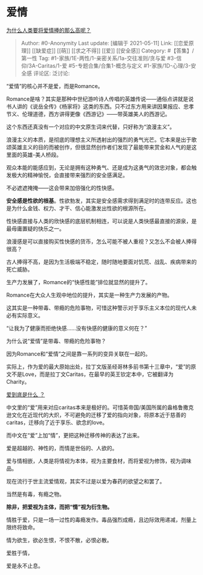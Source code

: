 # 爱情
[为什么人类要将爱情捧的那么高呢？](https://www.zhihu.com/question/425731605/answer/1742495832)

> Author: #0-Anonymity
> Last update: [编辑于 2021-05-11]
> Link: [[恋爱原理]] [[缺爱症]] [[萌]] [[求之不得]] [[爱]] [[安全感]]
> Category: #【答集】/第一性
> Tag: #1-家族/1E-两性/1-亲密关系/1a-交往准则/贪与爱 #3-信仰/3A-Caritas/1-爱 #5-专题合集/合集1-概念与定义 #1-家族/1D-心理/3-安全感
> 评论区:
> 泛讨论:

“爱情”的核心并不是爱，而是Romance。

Romance是啥？其实是那种中世纪游吟诗人传唱的英雄传说——通俗点讲就是说书人讲的《说岳全传》《杨家将》这类的东西。只不过东方用来讲因果报应、忠孝节义、伦理道德，西方讲得更像《西游记》——带英雄美人的西游记。

这个东西还真没有一个对应的中文原生词来代替，只好称为“浪漫主义”。

浪漫主义的本质，是彻底的理想主义所透射出的强烈的勇气光芒。它本来是出于歌颂英雄主义的目的而被创作，但很显然创作者们发现了最能带来赏金和人气的是这里面的英雄-美人桥段。

观众本能的能感应到，无论是拥有这种勇气、还是成为这勇气的效忠对象，都会触发极大的精神愉悦，会直接带来强烈的安全感满足。

不必遮遮掩掩——这会带来加倍强化的性快感。

**安全感是性欲的根基**。性欲勃发，其实是安全感需求得到满足时的连带反应。这也是为什么金钱、权力、才干、信心能激发出性欲的根源所在。

性快感直接与人类的欣快感的底层机制相连，可以说是人类快感最直接的源泉，是最毋庸置疑的快乐之一。

浪漫感是可以直接购买性快感的货币，怎么可能不被人重视？又怎么不会被人捧得很高？

古人捧得不高，是因为生活极端不稳定，随时随地要面对饥荒、战乱、疾病带来的死亡威胁。

生产力发展了，Romance的“快感性能”排位就显然的提升了。

Romance在大众人生观中地位的提升，其实是一种生产力发展的产物。

这其实是一种带毒、带瘾的危险事物，可惜这种警示对于享乐主义本位的现代人未必有实际意义。

“让我为了健康而拒绝快感……没有快感的健康的意义何在？”

为什么说“爱情”是带毒、带瘾的危险事物？

因为Romance和“爱情”之间是靠一系列的变异关联在一起的。

实际上，作为爱的最大原始出处，拉丁文版圣经哥林多前书第十三章中，“爱”的原文不是Love，而是拉丁文Caritas，在最早的英王钦定本中，它被翻译为Charity。

[爱到底是什么 ？](https://www.zhihu.com/question/444126370/answer/1743255025)

中文里的“爱”用来对应caritas本来是极好的。可惜英帝国/美国所属的盎格鲁撒克逊文化在近现代的大炽，不可避免的迁移了爱的指向对象，将原本近于慈善的caritas，迁移向了近于享乐、欲念的love。

而中文在“爱”上加“情”，更把这种迁移传神的表达了出来。

爱是超越的、神性的，而情是世俗的、人欲的。

爱与情相嵌，人类是将情视为本体，视为主要食材，而将爱视为修饰，视为调味品。

现在流行于世主流爱情观，其实不过是以爱为春药的欲望之和罢了。

当然是有毒，有瘾之物。

**除非，把爱视为主体，而把“情”视为衍生物。**

情胜于爱，只是一场一过性的毒瘾发作。毒品强烈成瘾，且边际效用递减，剂量上限终将致命。

情为欲生，欲必生恨，不恨不散，必恨必散。

爱胜于情，

爱是永不止息。
